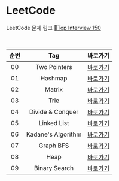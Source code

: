 # LeetCode
LeetCode 문제 링크 🔗[Top Interview 150](https://leetcode.com/studyplan/top-interview-150/)

<br>

| 순번 |        Tag         |                                         바로가기                                          |
|:--:|:------------------:|:-------------------------------------------------------------------------------------:|
| 00 |    Two Pointers    |   [바로가기](https://github.com/EUNJEONGMUN/CodingTest/tree/main/LeetCode/TwoPointers)    |
| 01 |      Hashmap       |     [바로가기](https://github.com/EUNJEONGMUN/CodingTest/tree/main/LeetCode/HashMap)      |
| 02 |       Matrix       |      [바로가기](https://github.com/EUNJEONGMUN/CodingTest/tree/main/LeetCode/Matrix)      |
| 03 |        Trie        |       [바로가기](https://github.com/EUNJEONGMUN/CodingTest/tree/main/LeetCode/Trie)       |
| 04 |  Divide & Conquer  | [바로가기](https://github.com/EUNJEONGMUN/CodingTest/tree/main/LeetCode/DivideAndConquer) |
| 05 |    Linked List     |    [바로가기](https://github.com/EUNJEONGMUN/CodingTest/tree/main/LeetCode/LinkedList)    |
| 06 | Kadane's Algorithm | [바로가기](https://github.com/EUNJEONGMUN/CodingTest/tree/main/LeetCode/KadanesAlgorithm) |
| 07 |     Graph BFS      |     [바로가기](https://github.com/EUNJEONGMUN/CodingTest/tree/main/LeetCode/GraphBFS)     |
| 08 |        Heap        |       [바로가기](https://github.com/EUNJEONGMUN/CodingTest/tree/main/LeetCode/Heap)       |
| 09 |   Binary Search    |   [바로가기](https://github.com/EUNJEONGMUN/CodingTest/tree/main/LeetCode/BinarySearch)   |